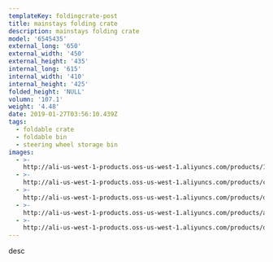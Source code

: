 ```yaml
---
templateKey: foldingcrate-post
title: mainstays folding crate
description: mainstays folding crate
model: '6545435'
external_long: '650'
external_width: '450'
external_height: '435'
internal_long: '615'
internal_width: '410'
internal_height: '425'
folded_height: 'NULL'
volumn: '107.1'
weight: '4.48'
date: 2019-01-27T03:56:10.439Z
tags:
  - foldable crate
  - foldable bin
  - steering wheel storage bin
images:
  - >-
    http://ali-us-west-1-products.oss-us-west-1.aliyuncs.com/products/142bcb7c1ed14a6abb65a28758354db3.JPG
  - >-
    http://ali-us-west-1-products.oss-us-west-1.aliyuncs.com/products/c04daca87e8d4d26b8d72dad93e474ea.JPG
  - >-
    http://ali-us-west-1-products.oss-us-west-1.aliyuncs.com/products/d59cccd528f74e29aefff348930884b3.JPG
  - >-
    http://ali-us-west-1-products.oss-us-west-1.aliyuncs.com/products/a6ce0ebf7cd34b168369d336d22afc58.JPG
  - >-
    http://ali-us-west-1-products.oss-us-west-1.aliyuncs.com/products/d26028441c72468bbf54ff56fb44d991.JPG
---
```

desc
